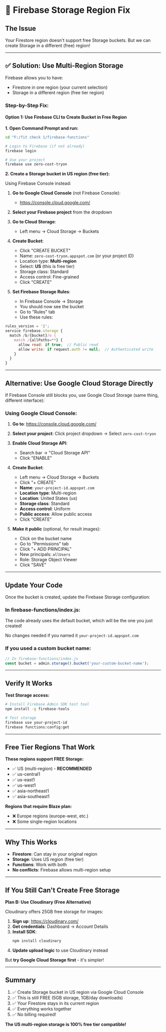 # 🔧 Firebase Storage Region Fix

## The Issue

Your Firestore region doesn't support free Storage buckets. But we can create Storage in a different (free) region!

---

## ✅ Solution: Use Multi-Region Storage

Firebase allows you to have:
- Firestore in one region (your current selection)
- Storage in a different region (free tier region)

### Step-by-Step Fix:

#### Option 1: Use Firebase CLI to Create Bucket in Free Region

**1. Open Command Prompt and run:**

```bash
cd "F:/fit check 1/firebase-functions"

# Login to Firebase (if not already)
firebase login

# Use your project
firebase use zero-cost-tryon
```

**2. Create a Storage bucket in US region (free tier):**

Using Firebase Console instead:

1. **Go to Google Cloud Console** (not Firebase Console):
   - https://console.cloud.google.com/

2. **Select your Firebase project** from the dropdown

3. **Go to Cloud Storage**:
   - Left menu → Cloud Storage → Buckets

4. **Create Bucket**:
   - Click "CREATE BUCKET"
   - Name: `zero-cost-tryon.appspot.com` (or your project ID)
   - Location type: **Multi-region**
   - Select: **US** (this is free tier)
   - Storage class: Standard
   - Access control: Fine-grained
   - Click "CREATE"

5. **Set Firebase Storage Rules**:
   - In Firebase Console → Storage
   - You should now see the bucket
   - Go to "Rules" tab
   - Use these rules:

```javascript
rules_version = '2';
service firebase.storage {
  match /b/{bucket}/o {
    match /{allPaths=**} {
      allow read: if true;  // Public read
      allow write: if request.auth != null;  // Authenticated write
    }
  }
}
```

---

## Alternative: Use Google Cloud Storage Directly

If Firebase Console still blocks you, use Google Cloud Storage (same thing, different interface):

### Using Google Cloud Console:

1. **Go to**: https://console.cloud.google.com/

2. **Select your project**: Click project dropdown → Select `zero-cost-tryon`

3. **Enable Cloud Storage API**:
   - Search bar → "Cloud Storage API"
   - Click "ENABLE"

4. **Create Bucket**:
   - Left menu → Cloud Storage → Buckets
   - Click "+ CREATE"
   - **Name**: `your-project-id.appspot.com`
   - **Location type**: Multi-region
   - **Location**: United States (us)
   - **Storage class**: Standard
   - **Access control**: Uniform
   - **Public access**: Allow public access
   - Click "CREATE"

5. **Make it public** (optional, for result images):
   - Click on the bucket name
   - Go to "Permissions" tab
   - Click "+ ADD PRINCIPAL"
   - New principals: `allUsers`
   - Role: Storage Object Viewer
   - Click "SAVE"

---

## Update Your Code

Once the bucket is created, update the Firebase Storage configuration:

### In firebase-functions/index.js:

The code already uses the default bucket, which will be the one you just created!

No changes needed if you named it `your-project-id.appspot.com`

### If you used a custom bucket name:

```javascript
// In firebase-functions/index.js
const bucket = admin.storage().bucket('your-custom-bucket-name');
```

---

## Verify It Works

**Test Storage access:**

```bash
# Install Firebase Admin SDK test tool
npm install -g firebase-tools

# Test storage
firebase use your-project-id
firebase functions:config:get
```

---

## Free Tier Regions That Work

**These regions support FREE Storage:**
- ✅ US (multi-region) - **RECOMMENDED**
- ✅ us-central1
- ✅ us-east1
- ✅ us-west1
- ✅ asia-northeast1
- ✅ asia-southeast1

**Regions that require Blaze plan:**
- ❌ Europe regions (europe-west, etc.)
- ❌ Some single-region locations

---

## Why This Works

- **Firestore**: Can stay in your original region
- **Storage**: Uses US region (free tier)
- **Functions**: Work with both
- **No conflicts**: Firebase allows multi-region setup

---

## If You Still Can't Create Free Storage

**Plan B: Use Cloudinary (Free Alternative)**

Cloudinary offers 25GB free storage for images:

1. **Sign up**: https://cloudinary.com/
2. **Get credentials**: Dashboard → Account Details
3. **Install SDK**:
   ```bash
   npm install cloudinary
   ```
4. **Update upload logic** to use Cloudinary instead

But **try Google Cloud Storage first** - it's simpler!

---

## Summary

1. ✅ Create Storage bucket in US region via Google Cloud Console
2. ✅ This is still FREE (5GB storage, 1GB/day downloads)
3. ✅ Your Firestore stays in its current region
4. ✅ Everything works together
5. ✅ No billing required!

**The US multi-region storage is 100% free tier compatible!**
